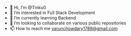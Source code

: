- 👋 Hi, I’m @Tinku0
- 👀 I’m interested in Full Stack Development
- 🌱 I’m currently learning Backend 
- 💞️ I’m looking to collaborate on various public repositories
- 📫 How to reach me varunchowdary1789@gmail.com

<!---
Tinku0/Tinku0 is a ✨ special ✨ repository because its `README.md` (this file) appears on your GitHub profile.
You can click the Preview link to take a look at your changes.
--->
